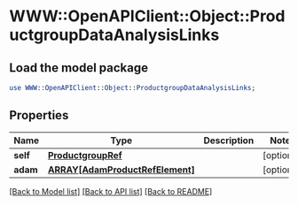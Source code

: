 # WWW::OpenAPIClient::Object::ProductgroupDataAnalysisLinks

## Load the model package
```perl
use WWW::OpenAPIClient::Object::ProductgroupDataAnalysisLinks;
```

## Properties
Name | Type | Description | Notes
------------ | ------------- | ------------- | -------------
**self** | [**ProductgroupRef**](ProductgroupRef.md) |  | [optional] 
**adam** | [**ARRAY[AdamProductRefElement]**](AdamProductRefElement.md) |  | [optional] 

[[Back to Model list]](../README.md#documentation-for-models) [[Back to API list]](../README.md#documentation-for-api-endpoints) [[Back to README]](../README.md)


